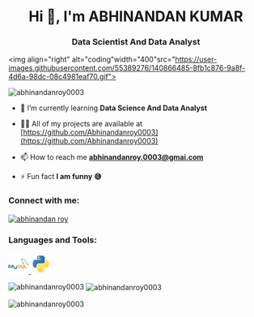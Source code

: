 <h1 align="center">Hi 👋, I'm ABHINANDAN KUMAR</h1>
<h3 align="center">Data Scientist And Data Analyst</h3>

<img align="right" alt="coding"width="400"src="https://user-images.githubusercontent.com/55389276/140866485-8fb1c876-9a8f-4d6a-98dc-08c4981eaf70.gif">

<p align="left"> <img src="https://komarev.com/ghpvc/?username=abhinandanroy0003&label=Profile%20views&color=0e75b6&style=flat" alt="abhinandanroy0003" /> </p>

- 🌱 I’m currently learning **Data Science And Data Analyst**

- 👨‍💻 All of my projects are available at [https://github.com/Abhinandanroy0003](https://github.com/Abhinandanroy0003)

- 📫 How to reach me **abhinandanroy.0003@gmai.com**

- ⚡ Fun fact **I am funny 😅**

<h3 align="left">Connect with me:</h3>
<p align="left">
<a href="https://linkedin.com/in/abhinandan roy" target="blank"><img align="center" src="https://raw.githubusercontent.com/rahuldkjain/github-profile-readme-generator/master/src/images/icons/Social/linked-in-alt.svg" alt="abhinandan roy" height="30" width="40" /></a>
</p>

<h3 align="left">Languages and Tools:</h3>
<p align="left"> <a href="https://www.mysql.com/" target="_blank" rel="noreferrer"> <img src="https://raw.githubusercontent.com/devicons/devicon/master/icons/mysql/mysql-original-wordmark.svg" alt="mysql" width="40" height="40"/> </a> <a href="https://www.python.org" target="_blank" rel="noreferrer"> <img src="https://raw.githubusercontent.com/devicons/devicon/master/icons/python/python-original.svg" alt="python" width="40" height="40"/> </a> </p>

<p><img align="left" src="https://github-readme-stats.vercel.app/api/top-langs?username=abhinandanroy0003&show_icons=true&locale=en&layout=compact" alt="abhinandanroy0003" /></p>

<p>&nbsp;<img align="center" src="https://github-readme-stats.vercel.app/api?username=abhinandanroy0003&show_icons=true&locale=en" alt="abhinandanroy0003" /></p>

<p><img align="center" src="https://github-readme-streak-stats.herokuapp.com/?user=abhinandanroy0003&" alt="abhinandanroy0003" /></p>

